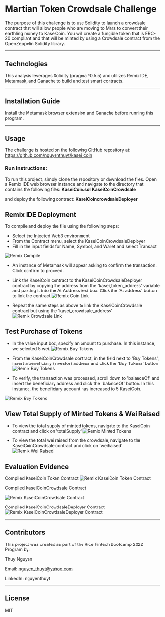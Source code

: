 # Martian Token Crowdsale Challenge

The purpose of this challenge is to use Solidity to launch a crowdsale contract that will allow people who are moving to Mars to convert their earthling money to KaseiCoin. You will create a fungible token that is ERC-20 compliant and that will be minted by using a Crowdsale contract from the OpenZeppelin Solidity library.
    
---

## Technologies

This analysis leverages Solidity (pragma ^0.5.5) and utilizes Remix IDE, Metamask, and Ganache to build and test smart contracts.

---

## Installation Guide

Install the Metamask browser extension and Ganache before running this program.

---

## Usage
The challenge is hosted on the following GitHub repository at: https://github.com/nguyenthuyt/kasei_coin   

### **Run instructions:**
To run this project, simply clone the repository or download the files. Open a Remix IDE web browser instance and navigate to the directory that contains the following files:
**KaseiCoin.sol**
**KaseiCoinCrowdsale**

and deploy the following contract:
**KaseiCoincrowdsaleDeployer**

## Remix IDE Deployment
To compile and deploy the file using the following steps:

- Select the Injected Web3 environment
- From the Contract menu, select the KaseiCoinCrowdsaleDeployer
- Fill in the input fields for Name, Symbol, and Wallet and select Transact

![Remix Compile](Evaluation_Evidence/KaseiCoinCrowdsaleDeployer.PNG)

- An instance of Metamask will appear asking to confirm the transaction. Click confirm to proceed.

- Link the KaseiCoin contract to the KaseiCoinCrowdsaleDeployer contract by copying the address from the 'kasei_token_address' variable and pasting it into the At Address text box. Click the 'At address' button to link the contract
![Remix Coin Link](Evaluation_Evidence/link_kaseiCoin.PNG)

- Repeat the same steps as above to link the KaseiCoinCrowdsale contract but using the 'kasei_crowdsale_address'
![Remix Crowdsale Link](Evaluation_Evidence/link_KaseiCoinCrowdsale.PNG)

## Test Purchase of Tokens

- In the value input box, specify an amount to purchase. In this instance, we selected 5 wei.
![Remix Buy Tokens](Evaluation_Evidence/buy_tokens_wei.PNG)

- From the KaseiCoinCrowdsale contract, in the field next to 'Buy Tokens', insert a beneficiary (investor) address and click the 'Buy Tokens' button
![Remix Buy Tokens](Evaluation_Evidence/buy_tokens.PNG)

- To verify, the transaction was processed, scroll down to 'balanceOf' and insert the beneficiary address and click the 'balanceOf' button. In this instance, the beneficiary account has increased to 5 KaseiCoin.

![Remix Buy Tokens](Evaluation_Evidence/buy_tokens_check_balance.PNG)

## View Total Supply of Minted Tokens & Wei Raised

- To view the total supply of minted tokens, navigate to the KaseiCoin contract and click on 'totalSupply'
![Remix Minted Tokens](Evaluation_Evidence/totalsupply.PNG)


- To view the total wei raised from the crowdsale, navigate to the KaseiCoinCrowdsale contract and click on 'weiRaised'
![Remix Wei Raised](Evaluation_Evidence/crowdsale_balance.PNG)



## Evaluation Evidence

Compiled KaseiCoin Token Contract
![Remix KaseiCoin Token Contract](Evaluation_Evidence/compiled_KaseiCoin.PNG)

Compiled KaseiCoinCrowdsale Contract

![Remix KaseiCoinCrowdsale Contract](Evaluation_Evidence/compiled_KaseiCoinCrowdsale.PNG)

Compiled KaseiCoinCrowdsaleDeployer Contract
![Remix KaseiCoinCrowdsaleDeployer Contract](Evaluation_Evidence/compiled_KaseiCoinCrowdsaleDeployer.PNG)





---

## Contributors

This project was created as part of the Rice Fintech Bootcamp 2022 Program by:

Thuy Nguyen

Email: nguyen_thuyt@yahoo.com

LinkedIn: nguyenthuyt



---

## License

MIT





